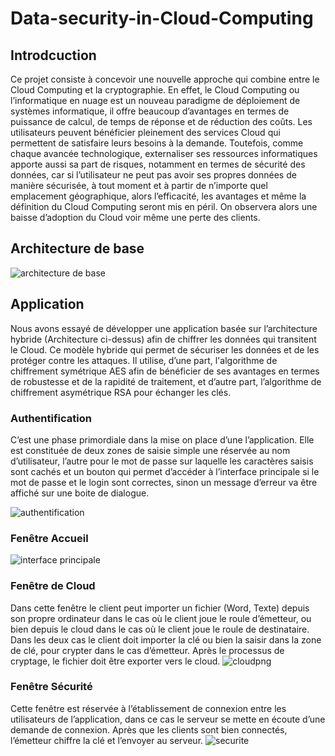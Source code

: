 # Data-security-in-Cloud-Computing
## Introdcuction
<p>Ce projet consiste à concevoir une nouvelle approche qui combine entre le Cloud
Computing et la cryptographie. En effet, le Cloud Computing ou l’informatique en nuage est un
nouveau paradigme de déploiement de systèmes informatique, il offre beaucoup d’avantages en
termes de puissance de calcul, de temps de réponse et de réduction des coûts. Les utilisateurs
peuvent bénéficier pleinement des services Cloud qui permettent de satisfaire leurs besoins à la
demande. Toutefois, comme chaque avancée technologique, externaliser ses ressources
informatiques apporte aussi sa part de risques, notamment en termes de sécurité des données, car
si l’utilisateur ne peut pas avoir ses propres données de manière sécurisée, à tout moment et à partir
de n’importe quel emplacement géographique, alors l’efficacité, les avantages et même la
définition du Cloud Computing seront mis en péril. On observera alors une baisse d’adoption du
Cloud voir même une perte des clients.</p>

## Architecture de base
![architecture de base](https://user-images.githubusercontent.com/46581188/52914053-b9439d00-32bb-11e9-91d5-327a92b3473a.PNG)

## Application
<P>Nous avons essayé de développer une application basée sur l’architecture hybride (Architecture ci-dessus) 
afin de chiffrer les données qui transitent le Cloud.
Ce modèle hybride qui permet de sécuriser les données et de les protéger contre les attaques. Il utilise,
d’une part, l'algorithme de chiffrement symétrique AES afin de bénéficier de ses avantages en termes de 
robustesse et de la rapidité de traitement, et d’autre part, l’algorithme de chiffrement asymétrique RSA 
pour échanger les clés.</p>

###	Authentification
C’est une phase primordiale dans la mise on place d’une l’application. Elle est constituée de deux zones
de saisie simple une réservée au nom d’utilisateur, l’autre pour le mot de passe sur laquelle les caractères
saisis sont cachés et un bouton qui permet d’accéder à l’interface principale si le mot de passe et le login
sont correctes, sinon un message d’erreur va être affiché sur une boite de dialogue.

![authentification](https://user-images.githubusercontent.com/46581188/52914232-d4171100-32bd-11e9-8516-11e35e5ce6b3.png)

### Fenêtre Accueil
![interface principale](https://user-images.githubusercontent.com/46581188/52914310-cada7400-32be-11e9-8f65-7c2c96009dbd.png)

### Fenêtre de Cloud 
Dans cette fenêtre le client peut importer un fichier (Word, Texte) depuis son propre ordinateur dans le cas où le client joue 
le roule d’émetteur, ou bien depuis le cloud dans le cas où le client joue le roule de destinataire. Dans les deux cas le client
doit importer la clé ou bien la saisir dans la zone de clé, pour crypter dans le cas d’émetteur. Après le processus de cryptage, 
le fichier doit être exporter vers le cloud.
![cloudpng](https://user-images.githubusercontent.com/46581188/52914412-ba76c900-32bf-11e9-9cdd-8206d20a30a5.png)

### Fenêtre Sécurité
Cette fenêtre est réservée à l’établissement de connexion entre les utilisateurs de l’application, dans ce cas le serveur se mette
en écoute d’une demande de connexion. Après que les clients sont bien connectés, l’émetteur chiffre la clé et l’envoyer au serveur.
![securite](https://user-images.githubusercontent.com/46581188/52914449-3cff8880-32c0-11e9-9d21-68fcb6545fe1.png)


